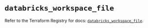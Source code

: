 # `databricks_workspace_file`

Refer to the Terraform Registry for docs: [`databricks_workspace_file`](https://registry.terraform.io/providers/databricks/databricks/1.48.1/docs/resources/workspace_file).
